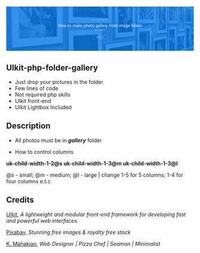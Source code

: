 [![uikit-php-folder-gallery banner](https://raw.githubusercontent.com/easterndust/UIkit-php-folder-gallery/main/header-github.png)](https://webshelf.eu/en/php-folder-gallery/)
## UIkit-php-folder-gallery
* Just drop your pictures in the folder
* Few lines of code
* Not required php skills
* UIkit front-end
* UIkit Lightbox Included

## Description

* All photos must be in ***gallery*** folder

* How to control columns

**uk-child-width-1-2@s uk-child-width-1-3@m uk-child-width-1-3@l**

@s - small; @m - medium; @l - large | change 1-5 for 5 columns; 1-4 for four columns e.t.c

## Credits

[UIkit](https://getuikit.com/), *A lightweight and modular front-end framework
for developing fast and powerful web interfaces.*

[Pixabay](https://getuikit.com/), *Stunning free images & royalty free stock*

[K. Mahakian](https://mahakian.info/), *Web Designer | Pizza Chef | Seaman | Minimalist*
